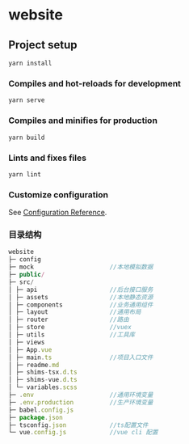 # website

## Project setup

```npm
yarn install
```

### Compiles and hot-reloads for development

```npm
yarn serve
```

### Compiles and minifies for production

```npm
yarn build
```

### Lints and fixes files

```npm
yarn lint
```

### Customize configuration

See [Configuration Reference](https://cli.vuejs.org/config/).

### 目录结构

```js
website
├─ config
├─ mock                     //本地模拟数据
├─ public/
├─ src/
│ ├─ api                    //后台接口服务
│ ├─ assets                 //本地静态资源
│ ├─ components             //业务通用组件
│ ├─ layout                 //通用布局
│ ├─ router                 //路由
│ ├─ store                  //vuex
│ ├─ utils                  //工具库
│ ├─ views
│ ├─ App.vue
│ ├─ main.ts                //项目入口文件
│ ├─ readme.md
│ ├─ shims-tsx.d.ts
│ ├─ shims-vue.d.ts
│ └─ variables.scss
├─ .env                     //通用环境变量
├─ .env.production          //生产环境变量
├─ babel.config.js
├─ package.json
├─ tsconfig.json            //ts配置文件
└─ vue.config.js            //vue cli 配置
```
